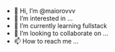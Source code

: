 - 👋 Hi, I’m @maiorovvv
- 👀 I’m interested in ...
- 🌱 I’m currently learning fullstack
- 💞️ I’m looking to collaborate on ...
- 📫 How to reach me ...

<!---
maiorovvv/maiorovvv is a ✨ special ✨ repository because its `README.md` (this file) appears on your GitHub profile.
You can click the Preview link to take a look at your changes.
--->
